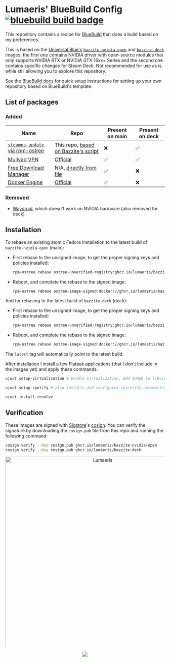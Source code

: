 # Lumaeris' BlueBuild Config &nbsp; [![bluebuild build badge](https://github.com/Lumaeris/bluebuild-config/actions/workflows/build.yml/badge.svg)](https://github.com/Lumaeris/bluebuild-config/actions/workflows/build.yml)

This repository contains a recipe for [BlueBuild](https://blue-build.org/) that does a build based on my preferences.

This is based on the [Universal Blue's](https://universal-blue.org/) [`bazzite-nvidia-open`](https://github.com/ublue-os/bazzite/pkgs/container/bazzite-nvidia-open) and [`bazzite-deck`](https://github.com/ublue-os/bazzite/pkgs/container/bazzite-deck) images, the first one contains NVIDIA driver with open-source modules that only supports NVIDIA RTX or NVIDIA GTX 16xx+ Series and the second one contains specific changes for Steam Deck. Not recommended for use as is, while still allowing you to explore this repository.

See the [BlueBuild docs](https://blue-build.org/how-to/setup/) for quick setup instructions for setting up your own repository based on BlueBuild's template.

## List of packages
### Added
| Name | Repo | Present on main | Present on deck |
| --- | --- | --- | --- |
| [`steamos-update` via rpm-ostree](files/system/deck/usr/bin/steamos-update) | This repo, [based on Bazzite's script](https://github.com/ublue-os/bazzite/blob/main/system_files/deck/shared/usr/bin/steamos-update) | ❌ | ✅ |
| [Mullvad VPN](https://mullvad.net/en/vpn) | [Official](https://mullvad.net/en/download/vpn/linux) | ✅ | ✅ |
| [Free Download Manager](https://www.freedownloadmanager.org/) | N/A, [directly from file](https://www.freedownloadmanager.org/download-fdm-for-linux.htm) | ✅ | ❌ |
| [Docker Engine](https://docs.docker.com/engine/) | [Official](https://docs.docker.com/engine/install/fedora/) | ✅ | ❌ |

### Removed
- [Waydroid](https://waydro.id), which doesn't work on NVIDIA hardware (also removed for deck)

## Installation

To rebase an existing atomic Fedora installation to the latest build of `bazzite-nvidia-open` (main):

- First rebase to the unsigned image, to get the proper signing keys and policies installed:
  ```bash
  rpm-ostree rebase ostree-unverified-registry:ghcr.io/lumaeris/bazzite-nvidia-open:latest
  ```
- Reboot, and complete the rebase to the signed image:
  ```bash
  rpm-ostree rebase ostree-image-signed:docker://ghcr.io/lumaeris/bazzite-nvidia-open:latest
  ```

And for rebasing to the latest build of `bazzite-deck` (deck):

- First rebase to the unsigned image, to get the proper signing keys and policies installed:
  ```bash
  rpm-ostree rebase ostree-unverified-registry:ghcr.io/lumaeris/bazzite-deck:latest
  ```
- Reboot, and complete the rebase to the signed image:
  ```bash
  rpm-ostree rebase ostree-image-signed:docker://ghcr.io/lumaeris/bazzite-deck:latest
  ```

The `latest` tag will automatically point to the latest build.

After installation I install a few Flatpak applications (that I don't include in the images yet) and apply these commands:

```bash
ujust setup-virtualization # Enable Virtualization, Add $USER to libvirt group, Enable USB hot plugging

ujust setup-spotify # also installs and configures spicetify automatically

ujust install-resolve
```

## Verification

These images are signed with [Sigstore](https://www.sigstore.dev/)'s [cosign](https://github.com/sigstore/cosign). You can verify the signature by downloading the `cosign.pub` file from this repo and running the following command:

```bash
cosign verify --key cosign.pub ghcr.io/lumaeris/bazzite-nvidia-open
cosign verify --key cosign.pub ghcr.io/lumaeris/bazzite-deck
```

<p align="center">
    <picture>
        <source media="(prefers-color-scheme: dark)" srcset="https://raw.githubusercontent.com/Lumaeris/Lumaeris/refs/heads/main/assets/footer-white.png">
        <img alt="Lumaeris" width="600px" src="https://raw.githubusercontent.com/Lumaeris/Lumaeris/refs/heads/main/assets/footer-dark.png">
    </picture>
</p>
<p align="center">
    <a href="https://github.com/Lumaeris/bluebuild-config/blob/main/LICENSE"><img src="https://img.shields.io/badge/License-Apache--2.0-ED592F?style=for-the-badge&logo=apache"/></a>
</p>

